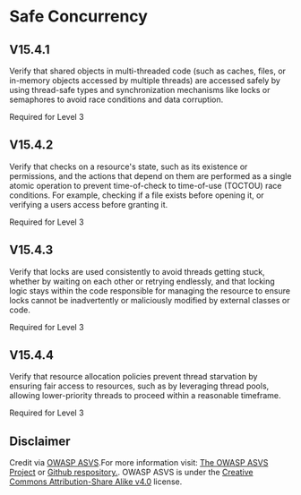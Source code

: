 # Safe Concurrency
## V15.4.1
Verify that shared objects in multi-threaded code (such as caches, files, or in-memory objects accessed by multiple threads) are accessed safely by using thread-safe types and synchronization mechanisms like locks or semaphores to avoid race conditions and data corruption.
Required for Level 3
## V15.4.2
Verify that checks on a resource's state, such as its existence or permissions, and the actions that depend on them are performed as a single atomic operation to prevent time-of-check to time-of-use (TOCTOU) race conditions. For example, checking if a file exists before opening it, or verifying a users access before granting it.
Required for Level 3
## V15.4.3
Verify that locks are used consistently to avoid threads getting stuck, whether by waiting on each other or retrying endlessly, and that locking logic stays within the code responsible for managing the resource to ensure locks cannot be inadvertently or maliciously modified by external classes or code.
Required for Level 3
## V15.4.4
Verify that resource allocation policies prevent thread starvation by ensuring fair access to resources, such as by leveraging thread pools, allowing lower-priority threads to proceed within a reasonable timeframe.
Required for Level 3
## Disclaimer
Credit via [OWASP ASVS](https://owasp.org/www-project-application-security-verification-standard/).For more information visit: [The OWASP ASVS Project](https://owasp.org/www-project-application-security-verification-standard/) or [Github respository.](https://github.com/OWASP/ASVS). OWASP ASVS is under the [Creative Commons Attribution-Share Alike v4.0](https://github.com/OWASP/ASVS/blob/v5.0.0/LICENSE.md) license.

